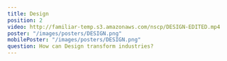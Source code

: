 ```yaml
---
title: Design
position: 2
video: http://familiar-temp.s3.amazonaws.com/nscp/DESIGN-EDITED.mp4
poster: "/images/posters/DESIGN.png"
mobilePoster: "/images/posters/DESIGN.png"
question: How can Design transform industries?
---
```


